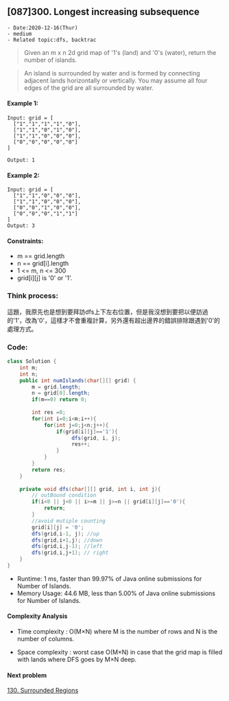 ## [087]300. Longest increasing subsequence

```
- Date:2020-12-16(Thur)
- medium
- Related topic:dfs, backtrac
```

>Given an m x n 2d grid map of '1's (land) and '0's (water), return the number of islands.

>An island is surrounded by water and is formed by connecting adjacent lands horizontally or vertically. You may assume all four edges of the grid are all surrounded by water.

 

#### Example 1:


```
Input: grid = [
  ["1","1","1","1","0"],
  ["1","1","0","1","0"],
  ["1","1","0","0","0"],
  ["0","0","0","0","0"]
]

Output: 1
```

#### Example 2:


```
Input: grid = [
  ["1","1","0","0","0"],
  ["1","1","0","0","0"],
  ["0","0","1","0","0"],
  ["0","0","0","1","1"]
]
Output: 3
```

#### Constraints:

- m == grid.length
- n == grid[i].length
- 1 <= m, n <= 300
- grid[i][j] is '0' or '1'.

### Think process:

這題，我原先也是想到要拜訪dfs上下左右位置，但是我沒想到要把以便訪過的'1'，改為'0'，這樣才不會重複計算，另外還有超出邊界的錯誤排除跟遇到'0'的處理方式。

### Code:

```java
class Solution {
    int m;
    int n;
    public int numIslands(char[][] grid) {
        m = grid.length;
        n = grid[0].length;
        if(m==0) return 0;
       
        int res =0;
        for(int i=0;i<m;i++){
            for(int j=0;j<n;j++){
                if(grid[i][j]=='1'){
                     dfs(grid, i, j);
                     res++;
                }
            }
        }
        return res;
    }
    
    private void dfs(char[][] grid, int i, int j){
        // outBound condition
        if(i<0 || j<0 || i>=m || j>=n || grid[i][j]=='0'){
            return;
        }  
        //avoid mutiple counting
        grid[i][j] = '0';
        dfs(grid,i-1, j); //up
        dfs(grid,i+1,j); //down
        dfs(grid,i,j-1); //left
        dfs(grid,i,j+1); // right   
    }
}
```

- Runtime: 1 ms, faster than 99.97% of Java online submissions for Number of Islands.
- Memory Usage: 44.6 MB, less than 5.00% of Java online submissions for Number of Islands.

#### Complexity Analysis

- Time complexity : O(M×N) where M is the number of rows and N is the number of columns.

- Space complexity : worst case O(M×N) in case that the grid map is filled with lands where DFS goes by M×N deep.


#### Next problem
 [130. Surrounded Regions](https://leetcode.com/problems/surrounded-regions/)